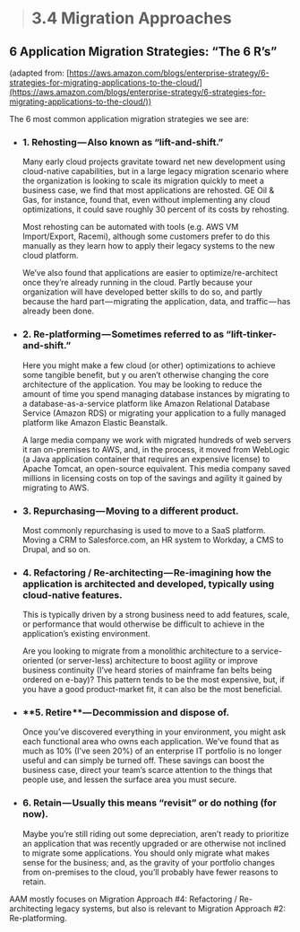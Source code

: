 > # **3.4** Migration Approaches

## 6 Application Migration Strategies: “The 6 R’s”

(adapted from: [https://aws.amazon.com/blogs/enterprise-strategy/6-strategies-for-migrating-applications-to-the-cloud/](https://aws.amazon.com/blogs/enterprise-strategy/6-strategies-for-migrating-applications-to-the-cloud/))

The 6 most common application migration strategies we see are:

- ### **1. Rehosting** — Also known as “lift-and-shift.”
    Many early cloud projects gravitate toward net new development using cloud-native capabilities, but in a large legacy migration scenario where the organization is looking to scale its migration quickly to meet a business case, we find that most applications are rehosted. GE Oil & Gas, for instance, found that, even without implementing any cloud optimizations, it could save roughly 30 percent of its costs by rehosting.

    Most rehosting can be automated with tools (e.g. AWS VM Import/Export, Racemi), although some customers prefer to do this manually as they learn how to apply their legacy systems to the new cloud platform.

    We’ve also found that applications are easier to optimize/re-architect once they’re already running in the cloud. Partly because your organization will have developed better skills to do so, and partly because the hard part — migrating the application, data, and traffic — has already been done.

- ### **2. Re-platforming** — Sometimes referred to as “lift-tinker-and-shift.”

    Here you might make a few cloud (or other) optimizations to achieve some tangible benefit, but y  ou aren’t otherwise changing the core architecture of the application. You may be looking to reduce the amount of time you spend managing database instances by migrating to a database-as-a-service platform like Amazon Relational Database Service (Amazon RDS) or migrating your application to a fully managed platform like Amazon Elastic Beanstalk.

    A large media company we work with migrated hundreds of web servers it ran on-premises to AWS, and, in the process, it moved from WebLogic (a Java application container that requires an expensive license) to Apache Tomcat, an open-source equivalent. This media company saved millions in licensing costs on top of the savings and agility it gained by migrating to AWS.


- ### **3. Repurchasing** — Moving to a different product.

    Most commonly repurchasing is used to move to a SaaS platform. Moving a CRM to Salesforce.com, an HR system to Workday, a CMS to Drupal, and so on.

- ### **4. Refactoring / Re-architecting** — Re-imagining how the application is architected and developed, typically using cloud-native features.

    This is typically driven by a strong business need to add features, scale, or performance that would otherwise be difficult to achieve in the application’s existing environment.

    Are you looking to migrate from a monolithic architecture to a service-oriented (or server-less) architecture to boost agility or improve business continuity (I’ve heard stories of mainframe fan belts being ordered on e-bay)? This pattern tends to be the most expensive, but, if you have a good product-market fit, it can also be the most beneficial.

- ### **5. Retire **— Decommission and dispose of.

    Once you’ve discovered everything in your environment, you might ask each functional area who owns each application. We’ve found that as much as 10% (I’ve seen 20%) of an enterprise IT portfolio is no longer useful and can simply be turned off. These savings can boost the business case, direct your team’s scarce attention to the things that people use, and lessen the surface area you must secure.

- ### **6. Retain** — Usually this means “revisit” or do nothing (for now).

    Maybe you’re still riding out some depreciation, aren’t ready to prioritize an application that was recently upgraded or are otherwise not inclined to migrate some applications. You should only migrate what makes sense for the business; and, as the gravity of your portfolio changes from on-premises to the cloud, you’ll probably have fewer reasons to retain.

AAM mostly focuses on Migration Approach #4: Refactoring / Re-architecting legacy systems, but also is relevant to Migration Approach #2: Re-platforming.